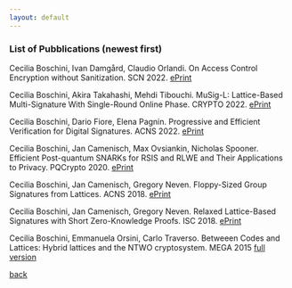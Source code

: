 ```yaml
---
layout: default
---
```


### List of Pubblications (newest first)

Cecilia Boschini, Ivan Damgård, Claudio Orlandi. On Access Control Encryption without Sanitization. SCN 2022. [ePrint](https://eprint.iacr.org/2022/854.pdf)

Cecilia Boschini, Akira Takahashi, Mehdi Tibouchi. MuSig-L: Lattice-Based Multi-Signature With Single-Round Online Phase. CRYPTO 2022. [ePrint](https://eprint.iacr.org/2022/1036.pdf)

Cecilia Boschini, Dario Fiore, Elena Pagnin. Progressive and Efficient Verification for Digital Signatures. ACNS 2022. [ePrint](https://eprint.iacr.org/2021/832.pdf)

Cecilia Boschini, Jan Camenisch, Max Ovsiankin, Nicholas Spooner. Efficient Post-quantum SNARKs for RSIS and RLWE and Their Applications to Privacy. PQCrypto 2020. [ePrint](https://eprint.iacr.org/2020/1190.pdf)

Cecilia Boschini, Jan Camenisch, Gregory Neven. Floppy-Sized Group Signatures from Lattices. ACNS 2018. [ePrint](https://eprint.iacr.org/2018/453.pdf)

Cecilia Boschini, Jan Camenisch, Gregory Neven. Relaxed Lattice-Based Signatures with Short Zero-Knowledge Proofs. ISC 2018. [ePrint](https://eprint.iacr.org/2017/1123.pdf)

Cecilia Boschini, Emmanuela Orsini, Carlo Traverso. Betweeen Codes and Lattices: Hybrid lattices and the NTWO cryptosystem. MEGA 2015 [full version](https://cseao.github.io/papr/MEGA2015.pdf)

[back](./)
